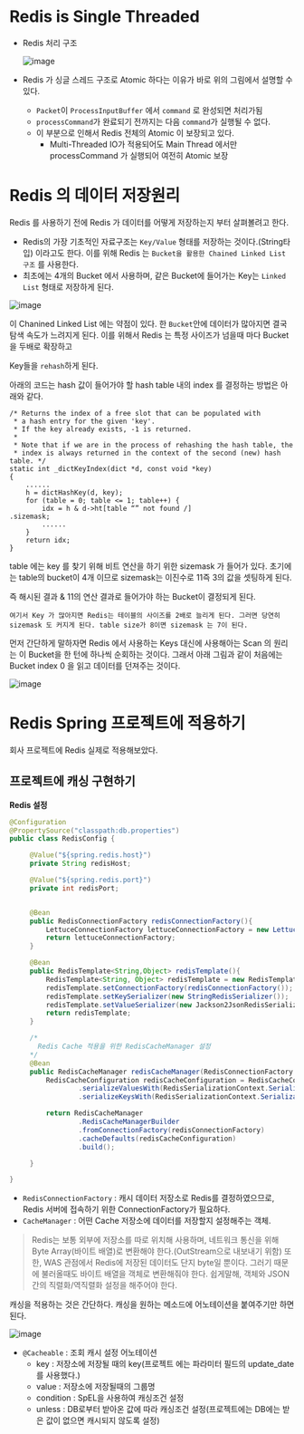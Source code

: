# Redis is Single Threaded

- Redis 처리 구조
  
  ![image](https://github.com/russell-seo/TIL/assets/79154652/a2865d75-d215-484d-9263-c6a66a267515)

- Redis 가 싱글 스레드 구조로 Atomic 하다는 이유가 바로 위의 그림에서 설명할 수 있다.
  - `Packet`이 `ProcessInputBuffer` 에서 `command` 로 완성되면 처리가됨
  - `processCommand`가 완료되기 전까지는 다음 `command`가 실행될 수 없다.
  - 이 부분으로 인해서 Redis 전체의 Atomic 이 보장되고 있다.
    - Multi-Threaded IO가 적용되어도 Main Thread 에서만 processCommand 가 실행되어 여전히 Atomic 보장

# Redis 의 데이터 저장원리

Redis 를 사용하기 전에 Redis 가 데이터를 어떻게 저장하는지 부터 살펴볼려고 한다.

- Redis의 가장 기초적인 자료구조는 `Key/Value` 형태를 저장하는 것이다.(String타입) 이라고도 한다. 이를 위해 Redis 는 `Bucket을 활용한 Chained Linked List 구조` 를 사용한다.
- 최초에는 4개의 Bucket 에서 사용하며, 같은 Bucket에 들어가는 Key는 `Linked List` 형태로 저장하게 된다.
  
![image](https://github.com/russell-seo/TIL/assets/79154652/ebdb5598-034f-43a8-aaa0-6251fbebe412)

이 Chanined Linked List 에는 약점이 있다. 한 `Bucket`안에 데이터가 많아지면 결국 탐색 속도가 느려지게 된다. 이를 위해서 Redis 는 특정 사이즈가 넘을때 마다 Bucket을 두배로 확장하고

Key들을 `rehash`하게 된다.

아래의 코드는 hash 값이 들어가야 할 hash table 내의 index 를 결정하는 방법은 아래와 같다.

~~~
/* Returns the index of a free slot that can be populated with
 * a hash entry for the given 'key'.
 * If the key already exists, -1 is returned.
 *
 * Note that if we are in the process of rehashing the hash table, the
 * index is always returned in the context of the second (new) hash table. */
static int _dictKeyIndex(dict *d, const void *key)
{
    ......
    h = dictHashKey(d, key);
    for (table = 0; table <= 1; table++) {
        idx = h & d->ht[table “” not found /]
.sizemask;
        ......
    }
    return idx;
}
~~~

table 에는 key 를 찾기 위해 비트 연산을 하기 위한 sizemask 가 들어가 있다. 초기에는 table의 bucket이 4개 이므로 sizemask는 이진수로 11즉 3의 값을 셋팅하게 된다.

즉 해시된 결과 & 11의 연산 결과로 들어가야 하는 Bucket이 결정되게 된다.

`여기서 Key 가 많아지면 Redis는 테이블의 사이즈를 2배로 늘리게 된다. 그러면 당연히 sizemask 도 커지게 된다. table size가 8이면 sizemask 는 7이 된다.`

먼저 간단하게 말하자면 Redis 에서 사용하는 Keys 대신에 사용해아는 Scan 의 원리는 이 Bucket을 한 턴에 하나씩 순회하는 것이다. 그래서 아래 그림과 같이 처음에는 Bucket index 0 을 읽고 데이터를 던져주는 것이다.

![image](https://github.com/russell-seo/TIL/assets/79154652/fdf1e668-c921-41bb-bfc0-ae07e280845b)


# Redis Spring 프로젝트에 적용하기

  회사 프로젝트에 Redis 실제로 적용해보았다.
  
  
  ## 프로젝트에 캐싱 구현하기
  
  
   __Redis 설정__
   
   ~~~java
@Configuration
@PropertySource("classpath:db.properties")
public class RedisConfig {

        @Value("${spring.redis.host}")
        private String redisHost;

        @Value("${spring.redis.port}")
        private int redisPort;


        @Bean
        public RedisConnectionFactory redisConnectionFactory(){
            LettuceConnectionFactory lettuceConnectionFactory = new LettuceConnectionFactory(redisHost, redisPort);
            return lettuceConnectionFactory;
        }

        @Bean
        public RedisTemplate<String,Object> redisTemplate(){
            RedisTemplate<String, Object> redisTemplate = new RedisTemplate<>();
            redisTemplate.setConnectionFactory(redisConnectionFactory());
            redisTemplate.setKeySerializer(new StringRedisSerializer());
            redisTemplate.setValueSerializer(new Jackson2JsonRedisSerializer<Object>(Object.class));
            return redisTemplate;
        }

        /*
          Redis Cache 적용을 위한 RedisCacheManager 설정
        */
        @Bean
        public RedisCacheManager redisCacheManager(RedisConnectionFactory redisConnectionFactory){
            RedisCacheConfiguration redisCacheConfiguration = RedisCacheConfiguration.defaultCacheConfig()
                    .serializeValuesWith(RedisSerializationContext.SerializationPair.fromSerializer(new             GenericJackson2JsonRedisSerializer()))
                    .serializeKeysWith(RedisSerializationContext.SerializationPair.fromSerializer(new StringRedisSerializer())).entryTtl(Duration.ofMinutes(30));

            return RedisCacheManager
                    .RedisCacheManagerBuilder
                    .fromConnectionFactory(redisConnectionFactory)
                    .cacheDefaults(redisCacheConfiguration)
                    .build();

        }

}
   ~~~
   
   - `RedisConnectionFactory` : 캐시 데이터 저장소로 Redis를 결정하였으므로, Redis 서버에 접속하기 위한 ConnectionFactory가 필요하다.
   - `CacheManager` : 어떤 Cache 저장소에 데이터를 저장할지 설정해주는 객체.
   
   > Redis는 보통 외부에 저장소를 따로 위치해 사용하며, 네트워크 통신을 위해 Byte Array(바이트 배열)로 변환해야 한다.(OutStream으로 내보내기 위함)
   또한, WAS 관점에서 Redis에 저장된 데이터도 단지 byte일 뿐이다. 그러기 때문에 불러올때도 바이트 배열을 객체로 변환해줘야 한다.
   쉽게말해, 객체와 JSON 간의 직렬화/역직렬화 설정을 해주어야 한다.
   
   
   캐싱을 적용하는 것은 간단하다. 캐싱을 원하는 메소드에 어노테이션을 붙여주기만 하면 된다.
    
   ![image](https://user-images.githubusercontent.com/79154652/152315898-d8e99cc4-b152-4454-b95b-a6f14ef7d9c1.png)

   - `@Cacheable` : 조회 캐시 설정 어노테이션
      - key : 저장소에 저장될 때의 key(프로젝트 에는 파라미터 필드의 update_date 를 사용했다.)
      - value : 저장소에 저장될때의 그룹명
      - condition : SpEL을 사용하여 캐싱조건 설정
      - unless : DB로부터 받아온 값에 따라 캐싱조건 설정(프로젝트에는 DB에는 받은 값이 없으면 캐시되지 않도록 설정)
    
